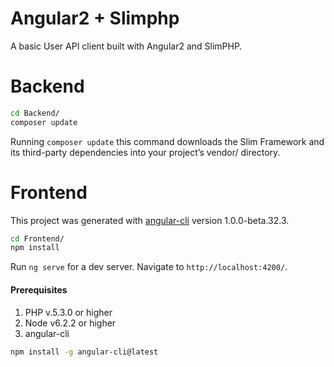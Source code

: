 # Angular2 + Slimphp

A basic User API client built with Angular2 and SlimPHP.


# Backend

```bash
cd Backend/
composer update
```

Running `composer update` this command downloads the Slim Framework and its third-party dependencies into your project’s vendor/ directory.

# Frontend

This project was generated with [angular-cli](https://github.com/angular/angular-cli) version 1.0.0-beta.32.3.

```bash
cd Frontend/
npm install
```

Run `ng serve` for a dev server. Navigate to `http://localhost:4200/`.


####  Prerequisites

1. PHP v.5.3.0 or higher
2. Node v6.2.2 or higher
3. angular-cli

 ```bash
npm install -g angular-cli@latest
